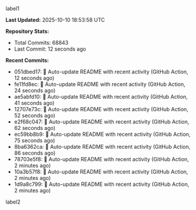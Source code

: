 
label1 
<!-- ACTIVITY_START -->
**Last Updated:** 2025-10-10 18:53:58 UTC

**Repository Stats:**
- Total Commits: 68843
- Last Commit: 12 seconds ago

**Recent Commits:**
- 051dbed17: 🤖 Auto-update README with recent activity (GitHub Action, 12 seconds ago)
- fe11fd8ec: 🤖 Auto-update README with recent activity (GitHub Action, 24 seconds ago)
- ae5abfd10: 🤖 Auto-update README with recent activity (GitHub Action, 41 seconds ago)
- 12707e73c: 🤖 Auto-update README with recent activity (GitHub Action, 52 seconds ago)
- e2f68c047: 🤖 Auto-update README with recent activity (GitHub Action, 62 seconds ago)
- ec59bb8b9: 🤖 Auto-update README with recent activity (GitHub Action, 75 seconds ago)
- 8ba6362ca: 🤖 Auto-update README with recent activity (GitHub Action, 86 seconds ago)
- 78703e5f8: 🤖 Auto-update README with recent activity (GitHub Action, 2 minutes ago)
- 10a3b57f8: 🤖 Auto-update README with recent activity (GitHub Action, 2 minutes ago)
- 1d9a8c799: 🤖 Auto-update README with recent activity (GitHub Action, 2 minutes ago)
<!-- ACTIVITY_END -->

label2
